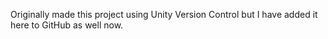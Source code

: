 Originally made this project using Unity Version Control but I have added it here to GitHub as well now.

